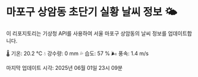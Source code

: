 
# 마포구 상암동 초단기 실황 날씨 정보 🌤️

이 리포지토리는 기상청 API를 사용하여 서울 마포구 상암동의 날씨 정보를 업데이트합니다. 

🌡️ 기온: 20.2 ℃
💧 강수량: 0 mm
💦 습도: 57 %
🌬️ 풍속: 1.4 m/s

마지막 업데이트 시각: 2025년 06월 01일 23시 09분    
